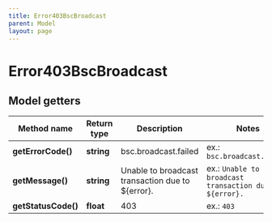 ```yaml
---
title: Error403BscBroadcast
parent: Model
layout: page
---
```


# Error403BscBroadcast

## Model getters

Method name | Return type | Description | Notes
------------ | ------------- | ------------- | -------------
**getErrorCode()** | **string** | bsc.broadcast.failed | ex.: `bsc.broadcast.failed`
**getMessage()** | **string** | Unable to broadcast transaction due to ${error}. | ex.: `Unable to broadcast transaction due to ${error}.`
**getStatusCode()** | **float** | 403 | ex.: `403`

